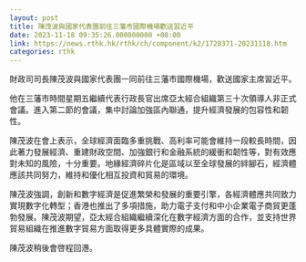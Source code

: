 ```yaml
---
layout: post
title: 陳茂波與國家代表團前往三藩市國際機場歡送習近平
date: 2023-11-18 09:35:26.000000000 +08:00
link: https://news.rthk.hk/rthk/ch/component/k2/1728371-20231118.htm
categories: rthk
---
```


財政司司長陳茂波與國家代表團一同前往三藩市國際機場，歡送國家主席習近平。

他在三藩市時間星期五繼續代表行政長官出席亞太經合組織第三十次領導人非正式會議。進入第二節的會議，集中討論加強區內聯通，提升經濟發展的包容性和韌性。

陳茂波在會上表示，全球經濟面臨多重挑戰、高利率可能會維持一段較長時間，因此著力發展經濟、重建財政空間、加強銀行和金融系統的緩衝和韌性等，對有效應對未知的風險，十分重要。地緣經濟碎片化是區域以至全球發展的絆腳石，經濟體應該共同努力，維持和優化相互投資和貿易的環境。

陳茂波強調，創新和數字經濟是促進繁榮和發展的重要引擎，各經濟體應共同致力實現數字化轉型；香港也推出了多項措施，助力電子支付和中小企業電子商貿更蓬勃發展。陳茂波期望，亞太經合組織繼續深化在數字經濟方面的合作，並支持世界貿易組織在推進數字貿易方面取得更多具體實際的成果。

陳茂波稍後會啓程回港。
